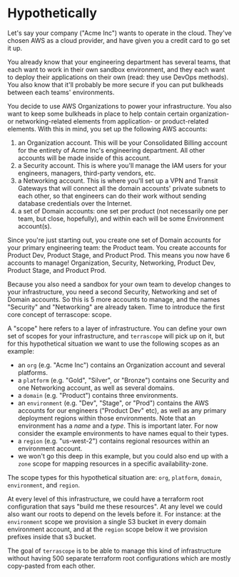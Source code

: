 # Hypothetically

Let's say your company ("Acme Inc") wants to operate in the cloud. They've
chosen AWS as a cloud provider, and have given you a credit card to go set it
up.

You already know that your engineering department has several teams, that each
want to work in their own sandbox environment, and they each want to deploy
their applications on their own (read: they use DevOps methods). You also know
that it'll probably be more secure if you can put bulkheads between each teams'
environments.

You decide to use AWS Organizations to power your infrastructure. You also want
to keep some bulkheads in place to help contain certain organization- or
networking-related elements from application- or product-related elements. With
this in mind, you set up the following AWS accounts:

1. an Organization account. This will be your Consolidated Billing account for
   the entirety of Acme Inc's engineering department. All other accounts will be
   made inside of this account.
2. a Security account. This is where you'll manage the IAM users for your
   engineers, managers, third-party vendors, etc.
3. a Networking account. This is where you'll set up a VPN and Transit Gateways
   that will connect all the domain accounts' private subnets to each other, so
   that engineers can do their work without sending database credentials over
   the Internet.
4. a set of Domain accounts: one set per product (not necessarily one per team,
   but close, hopefully), and within each will be some Environment account(s).

Since you're just starting out, you create one set of Domain accounts for your
primary engineering team: the Product team. You create accounts for Product Dev,
Product Stage, and Product Prod. This means you now have 6 accounts to manage!
Organization, Security, Networking, Product Dev, Product Stage, and Product Prod.

Because you also need a sandbox for your own team to develop changes to your
infrastructure, you need a second Security, Networking and set of Domain
accounts. So this is 5 more accounts to manage, and the names "Security"
and "Networking" are already taken. Time to introduce the first core concept of
terrascope: scope.

A "scope" here refers to a layer of infrastructure. You can define your own set
of scopes for your infrastructure, and `terrascope` will pick up on it, but for
this hypothetical situation we want to use the following scopes as an example:

- an `org` (e.g. "Acme Inc") contains an Organization account and several
  platforms.
- a `platform` (e.g. "Gold", "Silver", or "Bronze") contains one Security
  and one Networking account, as well as several domains.
- a `domain` (e.g. "Product") contains three environments.
- an `environment` (e.g. "Dev", "Stage", or "Prod") contains the AWS accounts
  for our engineers ("Product Dev" etc), as well as any primary deployment
  regions within those environments. Note that an environment has a _name_ and a
  _type_. This is important later. For now consider the example environments to
  have names equal to their types.
- a `region` (e.g. "us-west-2") contains regional resources within an environment
  account.
- we won't go this deep in this example, but you could also end up with a `zone`
  scope for mapping resources in a specific availability-zone.

The scope types for this hypothetical situation are: `org`, `platform`,
`domain`, `environment`, and `region`.

At every level of this infrastructure, we could have a terraform root
configuration that says "build me these resources". At any level we could also
want our roots to depend on the levels before it. For instance: at the
`environment` scope we provision a single S3 bucket in every domain environment
account, and at the `region` scope below it we provision prefixes inside that s3
bucket.

The goal of `terrascope` is to be able to manage this kind of infrastructure
without having 500 separate terraform root configurations which are mostly
copy-pasted from each other.

